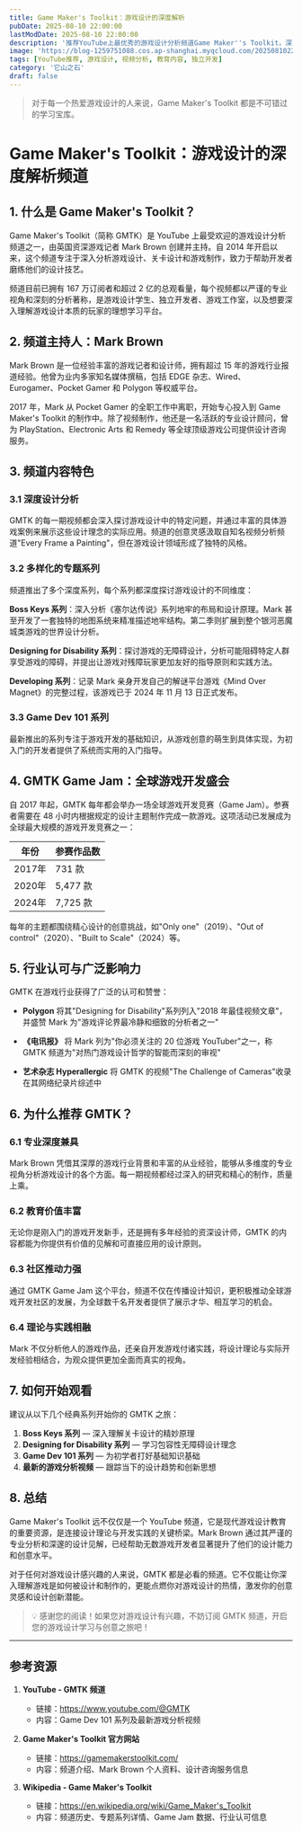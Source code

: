```yaml
---
title: Game Maker's Toolkit：游戏设计的深度解析
pubDate: 2025-08-10 22:00:00
lastModDate: 2025-08-10 22:00:00
description: '推荐YouTube上最优秀的游戏设计分析频道Game Maker''s Toolkit，深入了解Mark Brown如何通过专业视角解析游戏设计的奥秘。'
image: 'https://blog-1259751088.cos.ap-shanghai.myqcloud.com/20250810222923259.webp?imageSlim'
tags: [YouTube推荐, 游戏设计, 视频分析, 教育内容, 独立开发]
category: '它山之石'
draft: false
---
```


> 对于每一个热爱游戏设计的人来说，Game Maker's Toolkit 都是不可错过的学习宝库。

# Game Maker's Toolkit：游戏设计的深度解析频道

## 1. 什么是 Game Maker's Toolkit？

Game Maker's Toolkit（简称 GMTK）是 YouTube 上最受欢迎的游戏设计分析频道之一，由英国资深游戏记者 Mark Brown 创建并主持。自 2014 年开启以来，这个频道专注于深入分析游戏设计、关卡设计和游戏制作，致力于帮助开发者磨练他们的设计技艺。

频道目前已拥有 167 万订阅者和超过 2 亿的总观看量，每个视频都以严谨的专业视角和深刻的分析著称，是游戏设计学生、独立开发者、游戏工作室，以及想要深入理解游戏设计本质的玩家的理想学习平台。

## 2. 频道主持人：Mark Brown

Mark Brown 是一位经验丰富的游戏记者和设计师，拥有超过 15 年的游戏行业报道经验。他曾为业内多家知名媒体撰稿，包括 EDGE 杂志、Wired、Eurogamer、Pocket Gamer 和 Polygon 等权威平台。

2017 年，Mark 从 Pocket Gamer 的全职工作中离职，开始专心投入到 Game Maker's Toolkit 的制作中。除了视频制作，他还是一名活跃的专业设计顾问，曾为 PlayStation、Electronic Arts 和 Remedy 等全球顶级游戏公司提供设计咨询服务。

## 3. 频道内容特色

### 3.1 深度设计分析

GMTK 的每一期视频都会深入探讨游戏设计中的特定问题，并通过丰富的具体游戏案例来展示这些设计理念的实际应用。频道的创意灵感汲取自知名视频分析频道"Every Frame a Painting"，但在游戏设计领域形成了独特的风格。

### 3.2 多样化的专题系列

频道推出了多个深度系列，每个系列都深度探讨游戏设计的不同维度：

**Boss Keys 系列**：深入分析《塞尔达传说》系列地牢的布局和设计原理。Mark 甚至开发了一套独特的地图系统来精准描述地牢结构。第二季则扩展到整个银河恶魔城类游戏的世界设计分析。

**Designing for Disability 系列**：探讨游戏的无障碍设计，分析可能阻碍特定人群享受游戏的障碍，并提出让游戏对残障玩家更加友好的指导原则和实践方法。

**Developing 系列**：记录 Mark 亲身开发自己的解谜平台游戏《Mind Over Magnet》的完整过程，该游戏已于 2024 年 11 月 13 日正式发布。

### 3.3 Game Dev 101 系列

最新推出的系列专注于游戏开发的基础知识，从游戏创意的萌生到具体实现，为初入门的开发者提供了系统而实用的入门指导。

## 4. GMTK Game Jam：全球游戏开发盛会

自 2017 年起，GMTK 每年都会举办一场全球游戏开发竞赛（Game Jam）。参赛者需要在 48 小时内根据规定的设计主题制作完成一款游戏。这项活动已发展成为全球最大规模的游戏开发竞赛之一：

| 年份 | 参赛作品数 |
|------|----------|
| 2017年 | 731 款 |
| 2020年 | 5,477 款 |
| 2024年 | 7,725 款 |

每年的主题都围绕精心设计的创意挑战，如"Only one"（2019）、"Out of control"（2020）、"Built to Scale"（2024）等。

## 5. 行业认可与广泛影响力

GMTK 在游戏行业获得了广泛的认可和赞誉：

- **Polygon** 将其"Designing for Disability"系列列入"2018 年最佳视频文章"，并盛赞 Mark 为"游戏评论界最冷静和细致的分析者之一"

- **《电讯报》** 将 Mark 列为"你必须关注的 20 位游戏 YouTuber"之一，称 GMTK 频道为"对热门游戏设计哲学的智能而深刻的审视"

- **艺术杂志 Hyperallergic** 将 GMTK 的视频"The Challenge of Cameras"收录在其网络纪录片综述中

## 6. 为什么推荐 GMTK？

### 6.1 专业深度兼具

Mark Brown 凭借其深厚的游戏行业背景和丰富的从业经验，能够从多维度的专业视角分析游戏设计的各个方面。每一期视频都经过深入的研究和精心的制作，质量上乘。

### 6.2 教育价值丰富

无论你是刚入门的游戏开发新手，还是拥有多年经验的资深设计师，GMTK 的内容都能为你提供有价值的见解和可直接应用的设计原则。

### 6.3 社区推动力强

通过 GMTK Game Jam 这个平台，频道不仅在传播设计知识，更积极推动全球游戏开发社区的发展，为全球数千名开发者提供了展示才华、相互学习的机会。

### 6.4 理论与实践相融

Mark 不仅分析他人的游戏作品，还亲自开发游戏付诸实践，将设计理论与实际开发经验相结合，为观众提供更加全面而真实的视角。

## 7. 如何开始观看

建议从以下几个经典系列开始你的 GMTK 之旅：

1. **Boss Keys 系列** — 深入理解关卡设计的精妙原理
2. **Designing for Disability 系列** — 学习包容性无障碍设计理念
3. **Game Dev 101 系列** — 为初学者打好基础知识基础
4. **最新的游戏分析视频** — 跟踪当下的设计趋势和创新思想

## 8. 总结

Game Maker's Toolkit 远不仅仅是一个 YouTube 频道，它是现代游戏设计教育的重要资源，是连接设计理论与开发实践的关键桥梁。Mark Brown 通过其严谨的专业分析和深邃的设计见解，已经帮助无数游戏开发者显著提升了他们的设计能力和创意水平。

对于任何对游戏设计感兴趣的人来说，GMTK 都是必看的频道。它不仅能让你深入理解游戏是如何被设计和制作的，更能点燃你对游戏设计的热情，激发你的创意灵感和设计创新潜能。

> 💡 感谢您的阅读！如果您对游戏设计有兴趣，不妨订阅 GMTK 频道，开启您的游戏设计学习与创意之旅吧！

---

## 参考资源

1. **YouTube - GMTK 频道**
   - 链接：https://www.youtube.com/@GMTK
   - 内容：Game Dev 101 系列及最新游戏分析视频

2. **Game Maker's Toolkit 官方网站**
   - 链接：https://gamemakerstoolkit.com/
   - 内容：频道介绍、Mark Brown 个人资料、设计咨询服务信息

3. **Wikipedia - Game Maker's Toolkit**
   - 链接：https://en.wikipedia.org/wiki/Game_Maker's_Toolkit
   - 内容：频道历史、专题系列详情、Game Jam 数据、行业认可信息